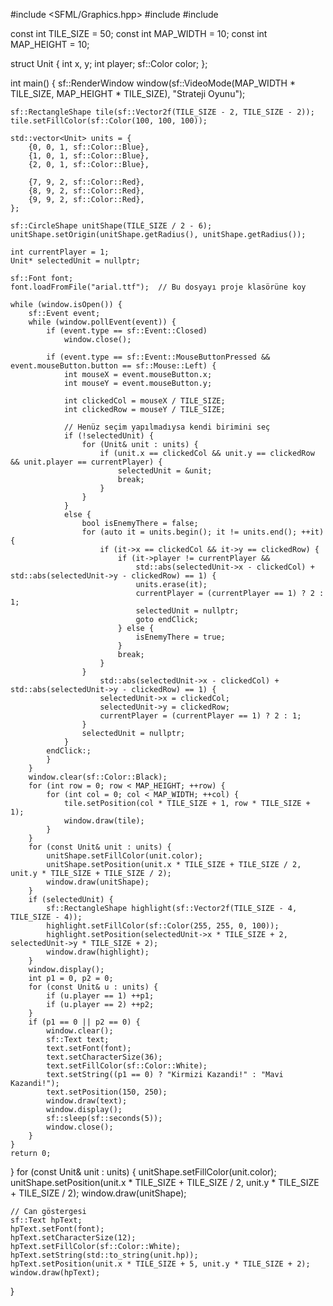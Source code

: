 #include <SFML/Graphics.hpp>
#include <vector>
#include <cmath>

const int TILE_SIZE = 50;
const int MAP_WIDTH = 10;
const int MAP_HEIGHT = 10;

struct Unit {
    int x, y;
    int player;
    sf::Color color;
};

int main() {
    sf::RenderWindow window(sf::VideoMode(MAP_WIDTH * TILE_SIZE, MAP_HEIGHT * TILE_SIZE), "Strateji Oyunu");

    sf::RectangleShape tile(sf::Vector2f(TILE_SIZE - 2, TILE_SIZE - 2));
    tile.setFillColor(sf::Color(100, 100, 100));

    std::vector<Unit> units = {
        {0, 0, 1, sf::Color::Blue},
        {1, 0, 1, sf::Color::Blue},
        {2, 0, 1, sf::Color::Blue},

        {7, 9, 2, sf::Color::Red},
        {8, 9, 2, sf::Color::Red},
        {9, 9, 2, sf::Color::Red},
    };

    sf::CircleShape unitShape(TILE_SIZE / 2 - 6);
    unitShape.setOrigin(unitShape.getRadius(), unitShape.getRadius());

    int currentPlayer = 1;
    Unit* selectedUnit = nullptr;

    sf::Font font;
    font.loadFromFile("arial.ttf");  // Bu dosyayı proje klasörüne koy

    while (window.isOpen()) {
        sf::Event event;
        while (window.pollEvent(event)) {
            if (event.type == sf::Event::Closed)
                window.close();

            if (event.type == sf::Event::MouseButtonPressed && event.mouseButton.button == sf::Mouse::Left) {
                int mouseX = event.mouseButton.x;
                int mouseY = event.mouseButton.y;

                int clickedCol = mouseX / TILE_SIZE;
                int clickedRow = mouseY / TILE_SIZE;

                // Henüz seçim yapılmadıysa kendi birimini seç
                if (!selectedUnit) {
                    for (Unit& unit : units) {
                        if (unit.x == clickedCol && unit.y == clickedRow && unit.player == currentPlayer) {
                            selectedUnit = &unit;
                            break;
                        }
                    }
                }
                else {
                    bool isEnemyThere = false;
                    for (auto it = units.begin(); it != units.end(); ++it) {
                        if (it->x == clickedCol && it->y == clickedRow) {
                            if (it->player != currentPlayer &&
                                std::abs(selectedUnit->x - clickedCol) + std::abs(selectedUnit->y - clickedRow) == 1) {
                                units.erase(it);
                                currentPlayer = (currentPlayer == 1) ? 2 : 1;
                                selectedUnit = nullptr;
                                goto endClick;
                            } else {
                                isEnemyThere = true;
                            }
                            break;
                        }
                    }
                        std::abs(selectedUnit->x - clickedCol) + std::abs(selectedUnit->y - clickedRow) == 1) {
                        selectedUnit->x = clickedCol;
                        selectedUnit->y = clickedRow;
                        currentPlayer = (currentPlayer == 1) ? 2 : 1;
                    }
                    selectedUnit = nullptr;
                }
            endClick:;
            }
        }
        window.clear(sf::Color::Black);
        for (int row = 0; row < MAP_HEIGHT; ++row) {
            for (int col = 0; col < MAP_WIDTH; ++col) {
                tile.setPosition(col * TILE_SIZE + 1, row * TILE_SIZE + 1);
                window.draw(tile);
            }
        }
        for (const Unit& unit : units) {
            unitShape.setFillColor(unit.color);
            unitShape.setPosition(unit.x * TILE_SIZE + TILE_SIZE / 2, unit.y * TILE_SIZE + TILE_SIZE / 2);
            window.draw(unitShape);
        }
        if (selectedUnit) {
            sf::RectangleShape highlight(sf::Vector2f(TILE_SIZE - 4, TILE_SIZE - 4));
            highlight.setFillColor(sf::Color(255, 255, 0, 100));
            highlight.setPosition(selectedUnit->x * TILE_SIZE + 2, selectedUnit->y * TILE_SIZE + 2);
            window.draw(highlight);
        }
        window.display();
        int p1 = 0, p2 = 0;
        for (const Unit& u : units) {
            if (u.player == 1) ++p1;
            if (u.player == 2) ++p2;
        }
        if (p1 == 0 || p2 == 0) {
            window.clear();
            sf::Text text;
            text.setFont(font);
            text.setCharacterSize(36);
            text.setFillColor(sf::Color::White);
            text.setString((p1 == 0) ? "Kirmizi Kazandi!" : "Mavi Kazandi!");
            text.setPosition(150, 250);
            window.draw(text);
            window.display();
            sf::sleep(sf::seconds(5));
            window.close();
        }
    }
    return 0;
}
for (const Unit& unit : units) {
    unitShape.setFillColor(unit.color);
    unitShape.setPosition(unit.x * TILE_SIZE + TILE_SIZE / 2, unit.y * TILE_SIZE + TILE_SIZE / 2);
    window.draw(unitShape);

    // Can göstergesi
    sf::Text hpText;
    hpText.setFont(font);
    hpText.setCharacterSize(12);
    hpText.setFillColor(sf::Color::White);
    hpText.setString(std::to_string(unit.hp));
    hpText.setPosition(unit.x * TILE_SIZE + 5, unit.y * TILE_SIZE + 2);
    window.draw(hpText);
}
